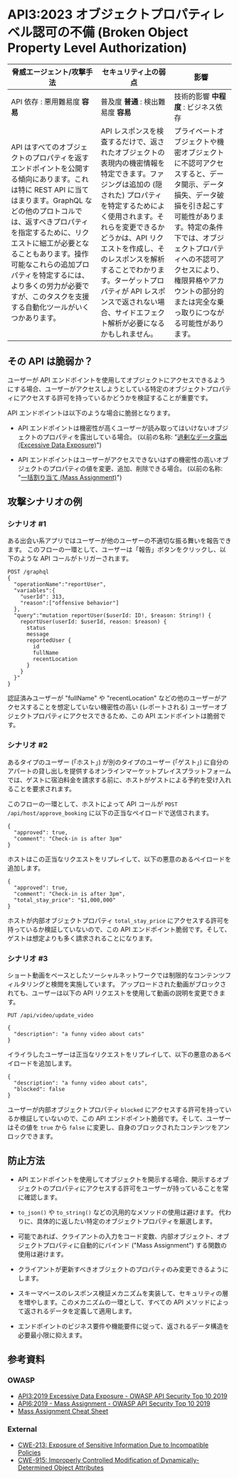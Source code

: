 # API3:2023 オブジェクトプロパティレベル認可の不備 (Broken Object Property Level Authorization)

| 脅威エージェント/攻撃手法 | セキュリティ上の弱点 | 影響 |
| - | - | - |
| API 依存 : 悪用難易度 **容易** | 普及度 **普通** : 検出難易度 **容易** | 技術的影響 **中程度** : ビジネス依存 |
| API はすべてのオブジェクトのプロパティを返すエンドポイントを公開する傾向にあります。これは特に REST API に当てはまります。GraphQL などの他のプロトコルでは、返すべきプロパティを指定するために、リクエストに細工が必要となることもあります。操作可能なこれらの追加プロパティを特定するには、より多くの労力が必要ですが、このタスクを支援する自動化ツールがいくつかあります。 | API レスポンスを検査するだけで、返されたオブジェクトの表現内の機密情報を特定できます。ファジングは追加の (隠された) プロパティを特定するためによく使用されます。それらを変更できるかどうかは、API リクエストを作成し、そのレスポンスを解析することでわかります。ターゲットプロパティが API レスポンスで返されない場合、サイドエフェクト解析が必要になるかもしれません。 | プライベートオブジェクトや機密オブジェクトに不認可アクセスすると、データ開示、データ損失、データ破損を引き起こす可能性があります。特定の条件下では、オブジェクトプロパティへの不認可アクセスにより、権限昇格やアカウントの部分的または完全な乗っ取りにつながる可能性があります。 |

## その API は脆弱か？

ユーザーが API エンドポイントを使用してオブジェクトにアクセスできるようにする場合、ユーザーがアクセスしようとしている特定のオブジェクトプロパティにアクセスする許可を持っているかどうかを検証することが重要です。



API エンドポイントは以下のような場合に脆弱となります。

* API エンドポイントは機密性が高くユーザーが読み取ってはいけないオブジェクトのプロパティを露出している場合。 (以前の名称: "[過剰なデータ露出 (Excessive Data Exposure)][1]")


* API エンドポイントはユーザーがアクセスできないはずの機密性の高いオブジェクトのプロパティの値を変更、追加、削除できる場合。 (以前の名称: "[一括割り当て (Mass Assignment)][2]")



## 攻撃シナリオの例

### シナリオ #1

ある出会い系アプリではユーザーが他のユーザーの不適切な振る舞いを報告できます。
このフローの一環として、ユーザーは「報告」ボタンをクリックし、以下のような API コールがトリガーされます。


```
POST /graphql
{
  "operationName":"reportUser",
  "variables":{
    "userId": 313,
    "reason":["offensive behavior"]
  },
  "query":"mutation reportUser($userId: ID!, $reason: String!) {
    reportUser(userId: $userId, reason: $reason) {
      status
      message
      reportedUser {
        id
        fullName
        recentLocation
      }
    }
  }"
}
```

認証済みユーザーが "fullName" や "recentLocation" などの他のユーザーがアクセスすることを想定していない機密性の高い (レポートされる) ユーザーオブジェクトプロパティにアクセスできるため、この API エンドポイントは脆弱です。



### シナリオ #2

あるタイプのユーザー (「ホスト」) が別のタイプのユーザー (「ゲスト」) に自分のアパートの貸し出しを提供するオンラインマーケットプレイスプラットフォームでは、ゲストに宿泊料金を請求する前に、ホストがゲストによる予約を受け入れることを要求されます。



このフローの一環として、ホストによって API コールが `POST /api/host/approve_booking` に以下の正当なペイロードで送信されます。


```
{
  "approved": true,
  "comment": "Check-in is after 3pm"
}
```

ホストはこの正当なリクエストをリプレイして、以下の悪意のあるペイロードを追加します。


```
{
  "approved": true,
  "comment": "Check-in is after 3pm",
  "total_stay_price": "$1,000,000"
}
```

ホストが内部オブジェクトプロパティ `total_stay_price` にアクセスする許可を持っているか検証していないので、この API エンドポイント脆弱です。そして、ゲストは想定よりも多く請求されることになります。



### シナリオ #3

ショート動画をベースとしたソーシャルネットワークでは制限的なコンテンツフィルタリングと検閲を実施しています。
アップロードされた動画がブロックされても、ユーザーは以下の API リクエストを使用して動画の説明を変更できます。


```
PUT /api/video/update_video

{
  "description": "a funny video about cats"
}
```

イライラしたユーザーは正当なリクエストをリプレイして、以下の悪意のあるペイロードを追加します。


```
{
  "description": "a funny video about cats",
  "blocked": false
}
```

ユーザーが内部オブジェクトプロパティ `blocked` にアクセスする許可を持っているか検証していないので、この API エンドポイント脆弱です。そして、ユーザーはその値を `true` から `false` に変更し、自身のブロックされたコンテンツをアンロックできます。




## 防止方法

* API エンドポイントを使用してオブジェクトを開示する場合、開示するオブジェクトのプロパティにアクセスする許可をユーザーが持っていることを常に確認します。

* `to_json()` や `to_string()` などの汎用的なメソッドの使用は避けます。
  代わりに、具体的に返したい特定のオブジェクトプロパティを厳選します。
* 可能であれば、クライアントの入力をコード変数、内部オブジェクト、オブジェクトプロパティに自動的にバインド ("Mass Assignment") する関数の使用は避けます。


* クライアントが更新すべきオブジェクトのプロパティのみ変更できるようにします。

* スキーマベースのレスポンス検証メカニズムを実装して、セキュリティの層を増やします。このメカニズムの一環として、すべての API メソッドによって返されるデータを定義して適用します。


* エンドポイントのビジネス要件や機能要件に従って、返されるデータ構造を必要最小限に抑えます。


## 参考資料

### OWASP

* [API3:2019 Excessive Data Exposure - OWASP API Security Top 10 2019][1]
* [API6:2019 - Mass Assignment - OWASP API Security Top 10 2019][2]
* [Mass Assignment Cheat Sheet][3]

### External

* [CWE-213: Exposure of Sensitive Information Due to Incompatible Policies][4]
* [CWE-915: Improperly Controlled Modification of Dynamically-Determined Object Attributes][5]

[1]: https://owasp.org/API-Security/editions/2019/en/0xa3-excessive-data-exposure/
[2]: https://owasp.org/API-Security/editions/2019/en/0xa6-mass-assignment/
[3]: https://cheatsheetseries.owasp.org/cheatsheets/Mass_Assignment_Cheat_Sheet.html
[4]: https://cwe.mitre.org/data/definitions/213.html
[5]: https://cwe.mitre.org/data/definitions/915.html

